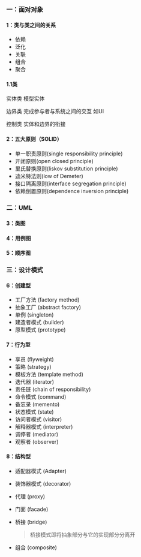 ### 一：面对对象

#### 1：类与类之间的关系
+ 依赖
+ 泛化
+ 关联
+ 组合
+ 聚合

#### 1.1类

实体类 模型实体

边界类 完成参与者与系统之间的交互 如UI

控制类 实体和边界的衔接

#### 2：五大原则（SOLID）
+ 单一职责原则(single responsibility principle)
+ 开闭原则(open closed principle)
+ 里氏替换原则(liskov substitution principle)
+ 迪米特法则(low of Demeter)
+ 接口隔离原则(interface segregation principle)
+ 依赖倒置原则(dependence inversion principle)


### 二：UML

#### 3：类图

#### 4：用例图

#### 5：顺序图

### 三：设计模式

#### 6：创建型
+ 工厂方法 (factory method)
+ 抽象工厂 (abstract factory)
+ 单例 (singleton)
+ 建造者模式 (builder)
+ 原型模式 (prototype)

#### 7：行为型
+ 享员 (flyweight)
+ 策略 (strategy)
+ 模板方法 (template method)
+ 迭代器 (iterator)
+ 责任链 (chain of responsibility)
+ 命令模式 (command)
+ 备忘录 (memento)
+ 状态模式 (state)
+ 访问者模式 (visitor)
+ 解释器模式 (interpreter)
+ 调停者 (mediator)
+ 观察者 (observer)

#### 8：结构型
+ 适配器模式 (Adapter)

+ 装饰器模式 (decorator)

+ 代理 (proxy)

+ 门面 (facade)

+ 桥接 (bridge)

  > 桥接模式即将抽象部分与它的实现部分分离开

+ 组合 (composite)
